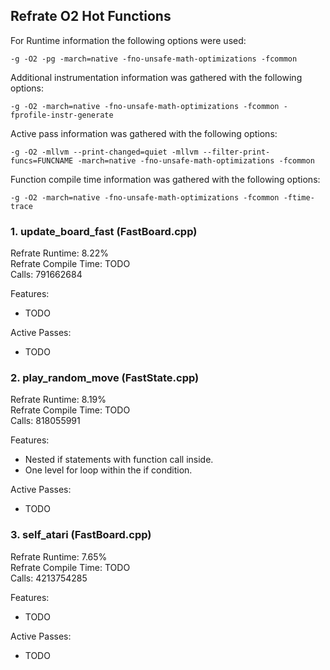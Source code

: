 ## Refrate O2 Hot Functions

For Runtime information the following options were used:
```
-g -O2 -pg -march=native -fno-unsafe-math-optimizations -fcommon
```

Additional instrumentation information was gathered with the following options:
```
-g -O2 -march=native -fno-unsafe-math-optimizations -fcommon -fprofile-instr-generate
```

Active pass information was gathered with the following options:
```
-g -O2 -mllvm --print-changed=quiet -mllvm --filter-print-funcs=FUNCNAME -march=native -fno-unsafe-math-optimizations -fcommon
```

Function compile time information was gathered with the following options:
```
-g -O2 -march=native -fno-unsafe-math-optimizations -fcommon -ftime-trace
```

### 1. update_board_fast (FastBoard.cpp)
Refrate Runtime: 8.22% \
Refrate Compile Time: TODO \
Calls: 791662684

Features:
- TODO

Active Passes:
- TODO

### 2. play_random_move (FastState.cpp)
Refrate Runtime: 8.19% \
Refrate Compile Time: TODO \
Calls: 818055991

Features:
- Nested if statements with function call inside.
- One level for loop within the if condition.

Active Passes:
- TODO

### 3. self_atari (FastBoard.cpp)
Refrate Runtime: 7.65% \
Refrate Compile Time: TODO \
Calls: 4213754285

Features:
- TODO

Active Passes:
- TODO

